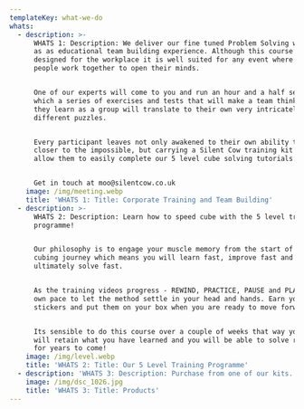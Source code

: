 ```yaml
---
templateKey: what-we-do
whats:
  - description: >-
      WHATS 1: Description: We deliver our fine tuned Problem Solving workshop
      as as educational team building experience. Although this course was
      designed for the workplace it is well suited for any event where up to 20
      people work together to open their minds.


      One of our experts will come to you and run an hour and a half session in
      which a series of exercises and tests that will make a team think. What
      they learn as a group will translate to their own very intricately
      different puzzles.


      Every participant leaves not only awakened to their own ability to step
      closer to the impossible, but carrying a Silent Cow training kit that will
      allow them to easily complete our 5 level cube solving tutorials.


      Get in touch at moo@silentcow.co.uk
    image: /img/meeting.webp
    title: 'WHATS 1: Title: Corporate Training and Team Building'
  - description: >-
      WHATS 2: Description: Learn how to speed cube with the 5 level training
      programme!


      Our philosophy is to engage your muscle memory from the start of your
      cubing journey which means you will learn fast, improve fast and
      ultimately solve fast.


      As the training videos progress - REWIND, PRACTICE, PAUSE and PLAY at your
      own pace to let the method settle in your head and hands. Earn your
      stickers and put them on your box when you are ready to move forward.


      Its sensible to do this course over a couple of weeks that way your hands
      will retain what you have learned and you will be able to solve reliably
      for years to come! 
    image: /img/level.webp
    title: 'WHATS 2: Title: Our 5 Level Training Programme'
  - description: 'WHATS 3: Description: Purchase from one of our kits.'
    image: /img/dsc_1026.jpg
    title: 'WHATS 3: Title: Products'
---
```



